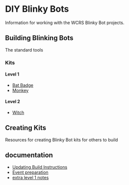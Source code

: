 # DIY Blinky Bots

Information for working with the WCRS Blinky Bot projects.

## Building Blinking Bots

The standard tools

### Kits

#### Level 1

* [Bat Badge](BatBadge.md)
* [Monkey](monkey.md "Monkey")

#### Level 2

* [Witch](witch.md)

## Creating Kits

Resources for creating Blinky Bot kits for others to build

## documentation

* [Updating Build Instructions](instruction_conventions.md)
* [Event preparation](events.md)
* [extra level 1 notes](circuit_assembly.md)
